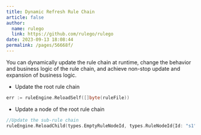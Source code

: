 ```yaml
---
title: Dynamic Refresh Rule Chain
article: false
author: 
  name: rulego
  link: https://github.com/rulego/rulego
date: 2023-09-13 18:08:44
permalink: /pages/56668f/
---
```


You can dynamically update the rule chain at runtime, change the behavior and business logic of the rule chain, and achieve non-stop update and expansion of business logic.

- Update the root rule chain

```go
err := ruleEngine.ReloadSelf([]byte(ruleFile))

```

- Update a node of the root rule chain
```go
//Update the sub-rule chain
ruleEngine.ReloadChild(types.EmptyRuleNodeId, types.RuleNodeId{Id: "s1"}, []byte(modifyNodeFile))

```
